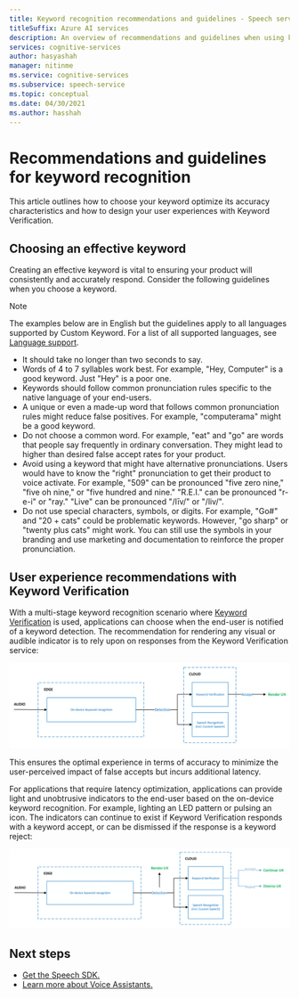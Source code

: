 ```yaml
---
title: Keyword recognition recommendations and guidelines - Speech service
titleSuffix: Azure AI services
description: An overview of recommendations and guidelines when using keyword recognition.
services: cognitive-services
author: hasyashah
manager: nitinme
ms.service: cognitive-services
ms.subservice: speech-service
ms.topic: conceptual
ms.date: 04/30/2021
ms.author: hasshah
---
```


# Recommendations and guidelines for keyword recognition

This article outlines how to choose your keyword optimize its accuracy characteristics and how to design your user experiences with Keyword Verification. 

## Choosing an effective keyword

Creating an effective keyword is vital to ensuring your product will consistently and accurately respond. Consider the following guidelines when you choose a keyword.

> [!NOTE]
> The examples below are in English but the guidelines apply to all languages supported by Custom Keyword. For a list of all supported languages, see [Language support](language-support.md?tabs=custom-keyword).

- It should take no longer than two seconds to say.
- Words of 4 to 7 syllables work best. For example, "Hey, Computer" is a good keyword. Just "Hey" is a poor one.
- Keywords should follow common pronunciation rules specific to the native language of your end-users.
- A unique or even a made-up word that follows common pronunciation rules might reduce false positives. For example, "computerama" might be a good keyword.
- Do not choose a common word. For example, "eat" and "go" are words that people say frequently in ordinary conversation. They might lead to higher than desired false accept rates for your product.
- Avoid using a keyword that might have alternative pronunciations. Users would have to know the "right" pronunciation to get their product to voice activate. For example, "509" can be pronounced "five zero nine," "five oh nine," or "five hundred and nine." "R.E.I." can be pronounced "r-e-i" or "ray." "Live" can be pronounced "/līv/" or "/liv/".
- Do not use special characters, symbols, or digits. For example, "Go#" and "20 + cats" could be problematic keywords. However, "go sharp" or "twenty plus cats" might work. You can still use the symbols in your branding and use marketing and documentation to reinforce the proper pronunciation.


## User experience recommendations with Keyword Verification

With a multi-stage keyword recognition scenario where [Keyword Verification](keyword-recognition-overview.md#keyword-verification) is used, applications can choose when the end-user is notified of a keyword detection. The recommendation for rendering any visual or audible indicator is to rely upon on responses from the Keyword Verification service:

![User experience guideline when optimizing for accuracy.](media/custom-keyword/kw-verification-ux-accuracy.png)

This ensures the optimal experience in terms of accuracy to minimize the user-perceived impact of false accepts but incurs additional latency.

For applications that require latency optimization, applications can provide light and unobtrusive indicators to the end-user based on the on-device keyword recognition. For example, lighting an LED pattern or pulsing an icon. The indicators can continue to exist if Keyword Verification responds with a keyword accept, or can be dismissed if the response is a keyword reject:

![User experience guideline when optimizing for latency.](media/custom-keyword/kw-verification-ux-latency.png)

## Next steps

* [Get the Speech SDK.](speech-sdk.md)
* [Learn more about Voice Assistants.](voice-assistants.md)
